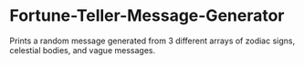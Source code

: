 # Fortune-Teller-Message-Generator

Prints a random message generated from 3 different arrays of zodiac signs, celestial bodies, and vague messages.

